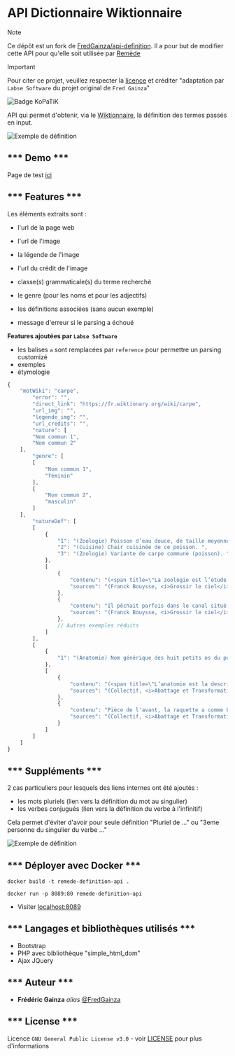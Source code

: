 # API Dictionnaire Wiktionnaire

> [!NOTE]
> Ce dépôt est un fork de [FredGainza/api-definition](https://github.com/FredGainza/api-definition).
> Il a pour but de modifier cette API pour qu'elle soit utilisée par [Remède](https://github.com/camarm-dev/remede)

> [!IMPORTANT]
> Pour citer ce projet, veuillez respecter la [licence](#-license-) et créditer "adaptation par `Labse Software` du projet original de `Fred Gainza`"

![Badge KoPaTiK](https://img.shields.io/badge/KoPaTiK-Agency-blue "Badge KoPaTiK")

API qui permet d'obtenir, via le [Wiktionnaire](https://fr.wiktionary.org), la définition des termes passés en input.


![Exemple de définition](assets/img/exemple-def.jpg "Exemple de définition obtenue")  

## *** Demo ***

Page de test [ici](https://api-definition.fgainza.fr)  


## *** Features ***

Les éléments extraits sont :

* l'url de la page web
* l'url de l'image
* la légende de l'image
* l'url du crédit de l'image

* classe(s) grammaticale(s) du terme recherché
* le genre (pour les noms et pour les adjectifs)
* les définitions associées (sans aucun exemple)

* message d'erreur si le parsing a échoué

**Features ajoutées par `Labse Software`**

* les balises `a` sont remplacées par `reference` pour permettre un parsing customizé
* exemples
* étymologie

```javascript
{
    "motWiki": "carpe",
        "error": "",
        "direct_link": "https://fr.wiktionary.org/wiki/carpe",
        "url_img": "",
        "legende_img": "",
        "url_credits": "",
        "nature": [
        "Nom commun 1",
        "Nom commun 2"
    ],
        "genre": [
        [
            "Nom commun 1",
            "féminin"
        ],
        [
            "Nom commun 2",
            "masculin"
        ]
    ],
        "natureDef": [
        [
            {
                "1": "(Zoologie) Poisson d’eau douce, de taille moyenne, originaire d'Asie (Chine surtout), de la famille des cyprinidés (Cyprinidae), comestible. ",
                "2": "(Cuisine) Chair cuisinée de ce poisson. ",
                "3": "(Zoologie) Variante de carpe commune (poisson). "
            },
            [
                {
                    "contenu": "(<span title=\"La zoologie est l’étude des animaux.\">Zoologie</span>)",
                    "sources": "(Franck Bouysse, <i>Grossir le ciel</i>, 2015, première partie, chapitre 8)"
                },
                {
                    "contenu": "Il pêchait parfois dans le canal situé au-dessus du moulin, alimenté par la rivière, dans les grands calmes où les rotengles, les poissons-chats et les <b>carpes</b> venaient se nourrir de grains concassés en balançant leurs flancs dans la lumière.",
                    "sources": "(Franck Bouysse, <i>Grossir le ciel</i>, 2015, première partie, chapitre 8)"
                },
                // Autres exemples réduits
            ]
        ],
        [
            {
                "1": "(Anatomie) Nom générique des huit petits os du poignet. "
            },
            [
                {
                    "contenu": "(<span title=\"L’anatomie est la description structurelle du corps.\" id=\"fr-anatomie\">Anatomie</span>)",
                    "sources": "(Collectif, <i>Abattage et Transformation des viandes de boucherie: Les produits élaborés à base de viande</i>, Educagri Editions, 2001, page 15)"
                },
                {
                    "contenu": "Pièce de l'avant, la raquette a comme base osseuse les <b>carpes</b>, le radius, le cubitus, l'humérus, le scapulum.",
                    "sources": "(Collectif, <i>Abattage et Transformation des viandes de boucherie: Les produits élaborés à base de viande</i>, Educagri Editions, 2001, page 15)"
                }
            ]
        ]
    ]
}
```  


## *** Suppléments ***

2 cas particuliers pour lesquels des liens internes ont été ajoutés :

* les mots pluriels (lien vers la définition du mot au singulier)
* les verbes conjugués (lien vers la définition du verbe à l'infinitif)

Cela permet d'éviter d'avoir pour seule définition "Pluriel de ..." ou "3eme personne du singulier du verbe ..."


![Exemple de définition](assets/img/exemple-pluriel.jpg "Exemple de double définition")  

## *** Déployer avec Docker ***

```shell
docker build -t remede-definition-api .
```

```shell
docker run -p 8089:80 remede-definition-api
```

- Visiter [localhost:8089](http://localhost:8089)

## *** Langages et bibliothèques utilisés ***

* Bootstrap
* PHP avec bibliothèque "simple_html_dom"
* Ajax JQuery   


## *** Auteur ***

* **Frédéric Gainza** _alias_ [@FredGainza](https://github.com/FredGainza)  


## *** License ***

Licence ``GNU General Public License v3.0`` - voir [LICENSE](LICENSE) pour plus d'informations
